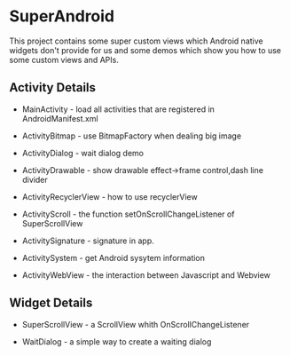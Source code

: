 # SuperAndroid
This project contains some super custom views which Android native widgets don't provide for us and some demos which show you how to use some custom views and APIs. 


## Activity Details
 * MainActivity - load all activities that are registered in AndroidManifest.xml 
 
 * ActivityBitmap - use BitmapFactory when dealing big image
 
 * ActivityDialog - wait dialog demo
 
 * ActivityDrawable - show drawable effect->frame control,dash line divider
 
 * ActivityRecyclerView - how to use recyclerView
 
 * ActivityScroll - the function setOnScrollChangeListener of SuperScrollView
 
 * ActivitySignature - signature in app.
 
 * ActivitySystem - get Android sysytem information
 
 * ActivityWebView - the interaction between Javascript and Webview 
 
## Widget Details
 
 * SuperScrollView - a ScrollView whith OnScrollChangeListener
 
 * WaitDialog - a simple way to create a waiting dialog

